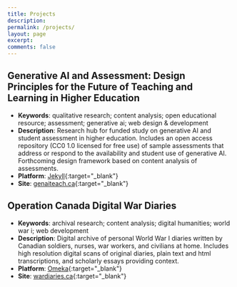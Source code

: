 ```yaml
---
title: Projects
description:
permalink: /projects/
layout: page
excerpt: 
comments: false
---
```


## Generative AI and Assessment: Design Principles for the Future of Teaching and Learning in Higher Education
- **Keywords**: qualitative research; content analysis; open educational resource; assessment; generative ai; web  design & development
- **Description**: Research hub for funded study on generative AI and student assessment in higher education. Includes an open access repository (CC0 1.0 licensed for free use) of sample assessments that address or respond to the availability and student use of generative AI. Forthcoming design framework based on content analysis of assessments.
- **Platform**: [Jekyll](https://jekyllrb.com/){:target="_blank"}
- **Site**: [genaiteach.ca](https://www.genaiteach.ca){:target="_blank"}


## Operation Canada Digital War Diaries
- **Keywords**: archival research; content analysis; digital humanities; world war i; web development
- **Description**: Digital archive of personal World War I diaries written by Canadian soldiers, nurses, war workers, and civilians at home. Includes high resolution digital scans of original diaries, plain text and html transcriptions, and scholarly essays providing context. 
- **Platform**: [Omeka](https://omeka.org/){:target="_blank"}
- **Site**: [wardiaries.ca](https://wardiaries.ca){:target="_blank"}
